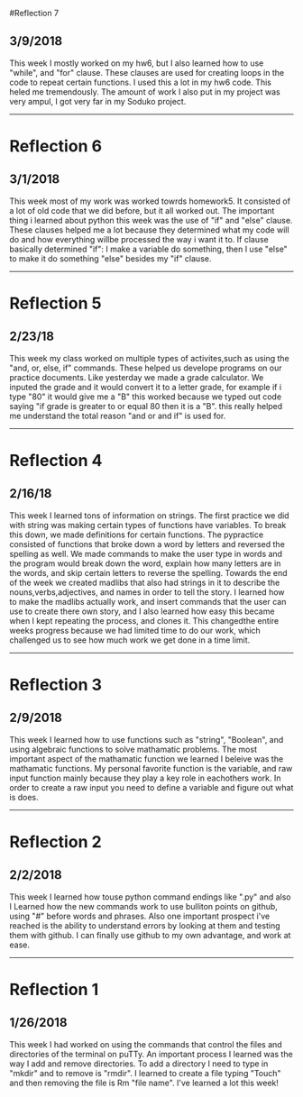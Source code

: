 #Reflection 7
## 3/9/2018
This week I mostly worked on my hw6, but I also learned how to use "while",
 and "for" clause. These clauses are used for creating loops in the code 
to repeat certain functions. I used this a lot in my hw6 code. This heled me 
tremendously. The amount of work I also put in my project was very ampul, I 
got very far in my Soduko project. 

---

# Reflection 6
## 3/1/2018
This week most of my work was worked towrds homework5. It consisted of a lot
of old code that we did before, but it all worked out. The important thing 
i learned about python this week was the use of "if" and "else" clause. These
clauses helped me a lot because they determined what my code will do and how everything willbe processed the way i want it to. If clause basically 
determined "if": I make a variable do something, then I use "else" to make it
do something "else" besides my "if" clause. 

---


# Reflection 5
## 2/23/18
This week my class worked on multiple types of activites,such as using the 
"and, or, else, if" commands. These helped us develope programs on our
 practice documents. Like yesterday we made a grade calculator. We inputed the
grade and it would convert it to a letter grade, for example if i type "80"
it would give me a "B" this worked because we typed out code saying
 "if grade is greater to or equal 80 then it is a "B". this really helped me 
understand the total reason "and or and if" is used for.

---

# Reflection 4
## 2/16/18
This week I learned tons of information on strings. The first practice we did 
with string was making certain types of functions have variables.
To break this down, we made definitions for certain functions.
The pypractice consisted of functions that broke down a word by letters and
reversed the spelling as well. We made commands to make the user type in words
and the program would break down the word, explain how many letters are in 
the words, and skip certain letters to reverse the spelling. Towards the end of
the week we created madlibs that also had strings in it to describe
the nouns,verbs,adjectives, and names in order to tell the story. I learned how to make the madlibs actually work, and insert commands
that the user can use to create there own story, and I also learned
how easy this became when I kept repeating the process, and clones it.
This changedthe entire weeks progress because we had limited time to do
our work, which challenged us to see how much work we get done in a time limit. 

---

# Reflection 3
## 2/9/2018
This week I learned how to use functions such as "string", "Boolean", and using algebraic functions to solve mathamatic problems. The most 
important aspect of the mathamatic function we learned I beleive was the mathamatic functions. My personal favorite function is the variable, and raw
input function mainly because they play a key role in eachothers work. In order to create a raw input you need to define a variable and figure out
what is does. 

---

# Reflection 2
## 2/2/2018
This week I learned how touse python command endings like ".py" and also I 
Learned how the new commands work to use bulliton points on github, using "#" before words and phrases.
Also one important prospect i've reached is the ability to understand errors by looking at them and testing them with github. I can finally use github to my own advantage, and work at ease.  

---

# Reflection 1
## 1/26/2018
This week I had worked on using the commands that control the files and directories of the terminal on puTTy.
An important process I learned was the way I add and remove directories. 
To add a directory I need to type in "mkdir" and to remove is "rmdir".
I learned to create a file typing "Touch" and then removing the file is Rm "file name".
I've learned a lot this week!


